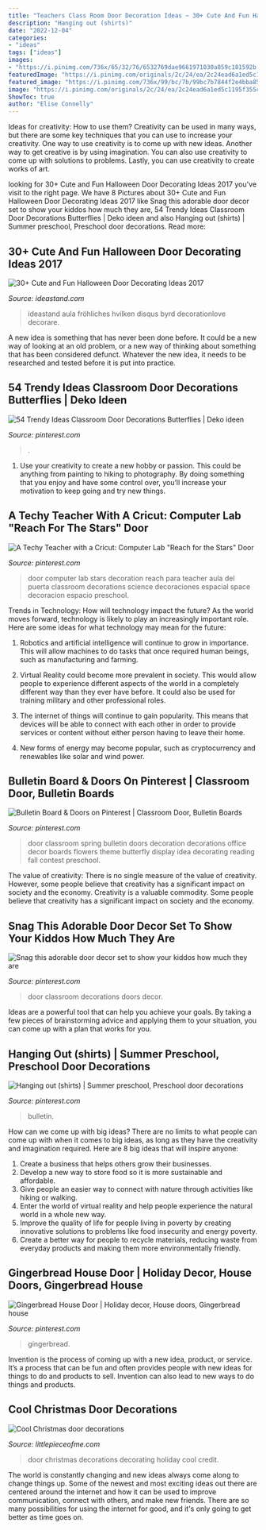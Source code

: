 ```yaml
---
title: "Teachers Class Room Door Decoration Ideas ~ 30+ Cute And Fun Halloween Door Decorating Ideas 2017"
description: "Hanging out (shirts)"
date: "2022-12-04"
categories:
- "ideas"
tags: ["ideas"]
images:
- "https://i.pinimg.com/736x/65/32/76/6532769dae9661971030a859c181592b.jpg"
featuredImage: "https://i.pinimg.com/originals/2c/24/ea/2c24ead6a1ed5c1195f355cb2f10bbbe.jpg"
featured_image: "https://i.pinimg.com/736x/99/bc/7b/99bc7b7844f2e4bba857c46a98475b80.jpg"
image: "https://i.pinimg.com/originals/2c/24/ea/2c24ead6a1ed5c1195f355cb2f10bbbe.jpg"
ShowToc: true
author: "Elise Connelly"
---
```



Ideas for creativity: How to use them?
Creativity can be used in many ways, but there are some key techniques that you can use to increase your creativity. One way to use creativity is to come up with new ideas. Another way to get creative is by using imagination. You can also use creativity to come up with solutions to problems. Lastly, you can use creativity to create works of art.

	

		
looking for 30+ Cute and Fun Halloween Door Decorating Ideas 2017 you've visit to the right page. We have 8 Pictures about 30+ Cute and Fun Halloween Door Decorating Ideas 2017 like Snag this adorable door decor set to show your kiddos how much they are, 54 Trendy Ideas Classroom Door Decorations Butterflies | Deko ideen and also Hanging out (shirts) | Summer preschool, Preschool door decorations. Read more:
		
    
## 30+ Cute And Fun Halloween Door Decorating Ideas 2017

<img loading=lazy src="https://ideastand.com/wp-content/uploads/2016/10/halloween-door/23-halloween-door-decoration.jpg" onerror="this.onerror=null;this.src='https://tse3.mm.bing.net/th?id=OIP.fyeNYSSLEMsCYr0OQGMGegHaJ4&amp;pid=15.1';" alt="30+ Cute and Fun Halloween Door Decorating Ideas 2017">

_Source: ideastand.com_

>ideastand aula fröhliches hvilken disqus byrd decorationlove decorare. 

	

A new idea is something that has never been done before. It could be a new way of looking at an old problem, or a new way of thinking about something that has been considered defunct. Whatever the new idea, it needs to be researched and tested before it is put into practice.

    
## 54 Trendy Ideas Classroom Door Decorations Butterflies | Deko Ideen

<img loading=lazy src="https://i.pinimg.com/736x/65/32/76/6532769dae9661971030a859c181592b.jpg" onerror="this.onerror=null;this.src='https://tse4.mm.bing.net/th?id=OIP.UfR90QHmzuCh5m0eyIyTmQAAAA&amp;pid=15.1';" alt="54 Trendy Ideas Classroom Door Decorations Butterflies | Deko ideen">

_Source: pinterest.com_

>. 

	

1. Use your creativity to create a new hobby or passion. This could be anything from painting to hiking to photography. By doing something that you enjoy and have some control over, you’ll increase your motivation to keep going and try new things.

    
## A Techy Teacher With A Cricut: Computer Lab &quot;Reach For The Stars&quot; Door

<img loading=lazy src="https://i.pinimg.com/originals/2c/24/ea/2c24ead6a1ed5c1195f355cb2f10bbbe.jpg" onerror="this.onerror=null;this.src='https://tse4.mm.bing.net/th?id=OIP.PFfz2Q97cPLJAX_KWE1wFAHaJ6&amp;pid=15.1';" alt="A Techy Teacher with a Cricut: Computer Lab &quot;Reach for the Stars&quot; Door">

_Source: pinterest.com_

>door computer lab stars decoration reach para teacher aula del puerta classroom decorations science decoraciones espacial space decoracion espacio preschool. 

	

Trends in Technology: How will technology impact the future?
As the world moves forward, technology is likely to play an increasingly important role. Here are some ideas for what technology may mean for the future:
1. Robotics and artificial intelligence will continue to grow in importance. This will allow machines to do tasks that once required human beings, such as manufacturing and farming.

2. Virtual Reality could become more prevalent in society. This would allow people to experience different aspects of the world in a completely different way than they ever have before. It could also be used for training military and other professional roles.

3. The internet of things will continue to gain popularity. This means that devices will be able to connect with each other in order to provide services or content without either person having to leave their home.

4. New forms of energy may become popular, such as cryptocurrency and renewables like solar and wind power.

    
## Bulletin Board &amp; Doors On Pinterest | Classroom Door, Bulletin Boards

<img loading=lazy src="https://s-media-cache-ak0.pinimg.com/originals/24/5e/5e/245e5ec40ce9ff69c3278a217ffb5763.jpg" onerror="this.onerror=null;this.src='https://tse1.mm.bing.net/th?id=OIP.2528ATeDoY1FW6aWsI432AHaJ6&amp;pid=15.1';" alt="Bulletin Board &amp; Doors on Pinterest | Classroom Door, Bulletin Boards">

_Source: pinterest.com_

>door classroom spring bulletin doors decoration decorations office decor boards flowers theme butterfly display idea decorating reading fall contest preschool. 

	

The value of creativity: There is no single measure of the value of creativity. However, some people believe that creativity has a significant impact on society and the economy.
Creativity is a valuable commodity. Some people believe that creativity has a significant impact on society and the economy.

    
## Snag This Adorable Door Decor Set To Show Your Kiddos How Much They Are

<img loading=lazy src="https://i.pinimg.com/736x/58/86/94/588694935cdff6a479e183b4a7b33574.jpg" onerror="this.onerror=null;this.src='https://tse1.mm.bing.net/th?id=OIP.Zq6aX61nUOp_9pwv2PXWKAHaOp&amp;pid=15.1';" alt="Snag this adorable door decor set to show your kiddos how much they are">

_Source: pinterest.com_

>door classroom decorations doors decor. 

	

Ideas are a powerful tool that can help you achieve your goals. By taking a few pieces of brainstorming advice and applying them to your situation, you can come up with a plan that works for you.

    
## Hanging Out (shirts) | Summer Preschool, Preschool Door Decorations

<img loading=lazy src="https://i.pinimg.com/originals/71/de/ee/71deeea3c4b13fe0a454cdca8b1b62af.jpg" onerror="this.onerror=null;this.src='https://tse4.mm.bing.net/th?id=OIP.qjW7wymzwwDqu4FvPTEN2AHaJ4&amp;pid=15.1';" alt="Hanging out (shirts) | Summer preschool, Preschool door decorations">

_Source: pinterest.com_

>bulletin. 

	

How can we come up with big ideas?
There are no limits to what people can come up with when it comes to big ideas, as long as they have the creativity and imagination required. Here are 8 big ideas that will inspire anyone:
1. Create a business that helps others grow their businesses. 
2. Develop a new way to store food so it is more sustainable and affordable. 
3. Give people an easier way to connect with nature through activities like hiking or walking. 
4. Enter the world of virtual reality and help people experience the natural world in a whole new way. 
5. Improve the quality of life for people living in poverty by creating innovative solutions to problems like food insecurity and energy poverty. 
6. Create a better way for people to recycle materials, reducing waste from everyday products and making them more environmentally friendly. 

    
## Gingerbread House Door | Holiday Decor, House Doors, Gingerbread House

<img loading=lazy src="https://i.pinimg.com/736x/99/bc/7b/99bc7b7844f2e4bba857c46a98475b80.jpg" onerror="this.onerror=null;this.src='https://tse3.mm.bing.net/th?id=OIP.OcZUj4UuIbFnK5BDFKwO1wHaNd&amp;pid=15.1';" alt="Gingerbread House Door | Holiday decor, House doors, Gingerbread house">

_Source: pinterest.com_

>gingerbread. 

	

Invention is the process of coming up with a new idea, product, or service. It’s a process that can be fun and often provides people with new ideas for things to do and products to sell. Invention can also lead to new ways to do things and products.

    
## Cool Christmas Door Decorations

<img loading=lazy src="https://www.littlepieceofme.com/wp-content/uploads/2016/11/holiday-door-decorating-ideas--431x1024.jpg" onerror="this.onerror=null;this.src='https://tse2.mm.bing.net/th?id=OIP.ymS_pkml-KTMS2SXJNAOKgAAAA&amp;pid=15.1';" alt="Cool Christmas door decorations">

_Source: littlepieceofme.com_

>door christmas decorations decorating holiday cool credit. 

	

The world is constantly changing and new ideas always come along to change things up. Some of the newest and most exciting ideas out there are centered around the internet and how it can be used to improve communication, connect with others, and make new friends. There are so many possibilities for using the internet for good, and it's only going to get better as time goes on.

